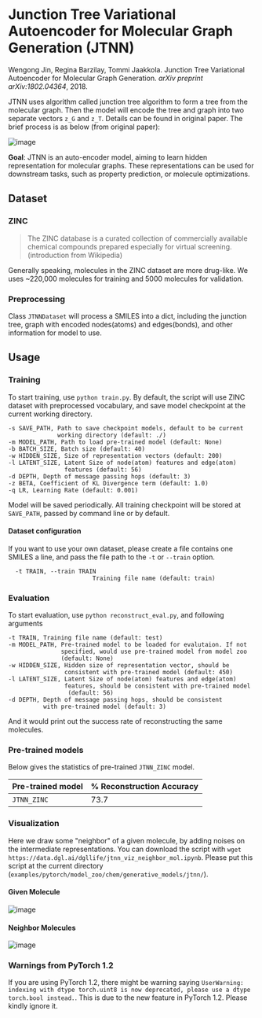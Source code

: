 # Junction Tree Variational Autoencoder for Molecular Graph Generation (JTNN)

Wengong Jin, Regina Barzilay, Tommi Jaakkola. 
Junction Tree Variational Autoencoder for Molecular Graph Generation. 
*arXiv preprint arXiv:1802.04364*, 2018.

JTNN uses algorithm called junction tree algorithm to form a tree from the molecular graph. 
Then the model will encode the tree and graph into two separate vectors `z_G` and `z_T`. Details can
be found in original paper. The brief process is as below (from original paper): 

![image](https://user-images.githubusercontent.com/8686776/63677300-3fb6d980-c81f-11e9-8a65-57c8b03aaf52.png)

**Goal**: JTNN is an auto-encoder model, aiming to learn hidden representation for molecular graphs. 
These representations can be used for downstream tasks, such as property prediction, or molecule optimizations.

## Dataset

### ZINC

> The ZINC database is a curated collection of commercially available chemical compounds 
prepared especially for virtual screening. (introduction from Wikipedia)

Generally speaking, molecules in the ZINC dataset are more drug-like. We uses ~220,000 
molecules for training and 5000 molecules for validation. 

### Preprocessing

Class `JTNNDataset` will process a SMILES into a dict, including the junction tree, graph with 
encoded nodes(atoms) and edges(bonds), and other information for model to use.

## Usage

### Training

To start training, use `python train.py`. By default, the script will use ZINC dataset
 with preprocessed vocabulary, and save model checkpoint at the current working directory. 
```
-s SAVE_PATH, Path to save checkpoint models, default to be current
              working directory (default: ./)
-m MODEL_PATH, Path to load pre-trained model (default: None)
-b BATCH_SIZE, Batch size (default: 40)
-w HIDDEN_SIZE, Size of representation vectors (default: 200)
-l LATENT_SIZE, Latent Size of node(atom) features and edge(atom)
                features (default: 56)
-d DEPTH, Depth of message passing hops (default: 3)
-z BETA, Coefficient of KL Divergence term (default: 1.0)
-q LR, Learning Rate (default: 0.001)
```

Model will be saved periodically. 
All training checkpoint will be stored at `SAVE_PATH`, passed by command line or by default.

#### Dataset configuration

If you want to use your own dataset, please create a file contains one SMILES a line, 
 and pass the file path to the `-t` or `--train` option.
```
  -t TRAIN, --train TRAIN
                        Training file name (default: train)
```

### Evaluation

To start evaluation, use `python reconstruct_eval.py`, and following arguments
```
-t TRAIN, Training file name (default: test)
-m MODEL_PATH, Pre-trained model to be loaded for evalutaion. If not
               specified, would use pre-trained model from model zoo
               (default: None)
-w HIDDEN_SIZE, Hidden size of representation vector, should be
                consistent with pre-trained model (default: 450)
-l LATENT_SIZE, Latent Size of node(atom) features and edge(atom)
                features, should be consistent with pre-trained model
                 (default: 56)
-d DEPTH, Depth of message passing hops, should be consistent
          with pre-trained model (default: 3)
```

And it would print out the success rate of reconstructing the same molecules.

### Pre-trained models

Below gives the statistics of pre-trained `JTNN_ZINC` model. 

| Pre-trained model  | % Reconstruction Accuracy
| ------------------ | -------
| `JTNN_ZINC`        |  73.7             

### Visualization

Here we draw some "neighbor" of a given molecule, by adding noises on the intermediate representations. 
You can download the script with `wget https://data.dgl.ai/dgllife/jtnn_viz_neighbor_mol.ipynb`. 
Please put this script at the current directory (`examples/pytorch/model_zoo/chem/generative_models/jtnn/`).

#### Given Molecule
![image](https://user-images.githubusercontent.com/8686776/63773593-0d37da00-c90e-11e9-8933-0abca4b430db.png)
#### Neighbor Molecules
![image](https://user-images.githubusercontent.com/8686776/63773602-1163f780-c90e-11e9-8341-5122dc0d0c82.png)

### Warnings from PyTorch 1.2
If you are using PyTorch 1.2, there might be warning saying 
`UserWarning: indexing with dtype torch.uint8 is now deprecated, please use a dtype torch.bool instead.`. This is due to the new feature in PyTorch 1.2. Please kindly ignore it.
